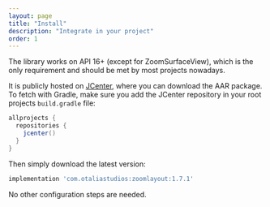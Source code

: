 ```yaml
---
layout: page
title: "Install"
description: "Integrate in your project"
order: 1
---
```


The library works on API 16+ (except for ZoomSurfaceView), which is the only requirement and 
should be met by most projects nowadays.

It is publicly hosted on [JCenter](https://bintray.com/natario/android/ZoomLayout), where you
can download the AAR package. To fetch with Gradle, make sure you add the JCenter repository in your root projects `build.gradle` file:

```groovy
allprojects {
  repositories {
    jcenter()
  }
}
```

Then simply download the latest version:

```groovy
implementation 'com.otaliastudios:zoomlayout:1.7.1'
```

No other configuration steps are needed.